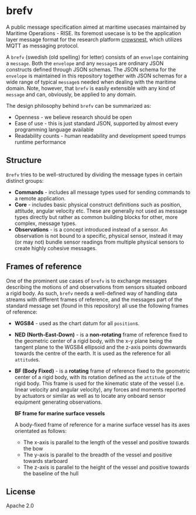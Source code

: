 # brefv

A public message specification aimed at maritime usecases maintained by Maritime Operations - RISE. Its foremost usecase is to be the application layer message format for the research platform [crowsnest](https://github.com/MO-RISE/crowsnest), which utilizes MQTT as messaging protocol.

A `brefv` (swedish (old spelling) for letter) consists of an `envelope` containing a `message`. Both the `envelope` and any `message`s are ordinary JSON constructs defined through JSON schemas. The JSON schema for the `envelope` is maintained in this repository together with JSON schemas for a wide range of typical `message`s needed when dealing with the maritime domain. Note, however, that `brefv` is easily extensible with any kind of `message` and can, obviously, be applied to any domain.

The design philosophy behind `brefv` can be summarized as:

- Openness - we believe research should be open
- Ease of use - this is just standard JSON, supported by almost every programming language available
- Readability counts - human readability and development speed trumps runtime performance

## Structure

`Brefv` tries to be well-structured by dividing the message types in certain distinct groups:

- **Commands** - includes all message types used for sending commands to a remote application.
- **Core** - includes basic physical construct definitions such as position, attitude, angular velocity etc. These are generally not used as message types directly but rather as common building blocks for other, more complex, message types.
- **Observations** - is a concept introduced instead of a sensor. An observation is not bound to a specific, physical sensor, instead it may (or may not) bundle sensor readings from multiple physical sensors to create highly cohesive messages.

## Frames of reference

One of the prominent use cases of `brefv` is to exchange messages describing the motions of and observations from sensors situated onboard a rigid body. As such, `brefv` needs a well-defined way of handling data streams with different frames of reference, and the messages part of the standard message set (found in this repository) all use the following frames of reference:

- **WGS84** - used as the chart datum for all `position`s.
- **NED (North-East-Down)** - is a **non-rotating** frame of reference fixed to the geometric center of a rigid body, with the x-y plane being the tangent plane to the WGS84 ellipsoid and the z-axis points downwards towards the centre of the earth. It is used as the reference for all `attitude`s.
- **BF (Body Fixed)** - is a **rotating** frame of reference fixed to the geometric center of a rigid body, with its rotation defined as the `attitude` of the rigid body. This frame is used for the kinematic state of the vessel (i.e. linear velocity and angular velocity), any forces and moments reported by actuators or similar as well as to locate any onboard sensor equipment generating observations.

  **BF frame for marine surface vessels**

  A body-fixed frame of reference for a marine surface vessel has its axes orientated as follows:

  - The x-axis is parallel to the length of the vessel and positive towards the bow
  - The y-axis is parallel to the breadth of the vessel and positive towards starboard
  - The z-axis is parallel to the height of the vessel and positive towards the baseline of the hull

## License

Apache 2.0
